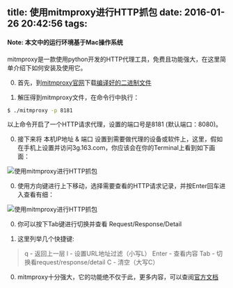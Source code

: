 title: 使用mitmproxy进行HTTP抓包
date: 2016-01-26 20:42:56
tags:
---
#### Note: 本文中的运行环境基于Mac操作系统
mitmproxy是一款使用python开发的HTTP代理工具，免费且功能强大，在这里简单介绍下如何安装及使用它。

0. 首先，到[mitmproxy官网](https://mitmproxy.org/)下载[编译好的二进制文件](https://mitmproxy.org/download/osx-mitmproxy-0.15.tgz)

0. 解压得到mitmproxy文件，在命令行中执行：

  ```sh
  $ ./mitmproxy -p 8181 
  ```
  以上命令开启了一个HTTP请求代理，设置的端口号是8181 (默认端口：8080)。

0. 接下来将 本机IP地址 & 端口 设置到需要做代理的设备或软件上，这里，假如在手机上设置并访问3g.163.com，你应该会在你的Terminal上看到如下画面：

  ![使用mitmproxy进行HTTP抓包](/img/2.png)

0. 使用方向键进行上下移动，选择需要查看的HTTP请求记录，并按Enter回车进入查看有细：

  ![使用mitmproxy进行HTTP抓包](/img/3.png)

0. 你可以按下Tab键进行切换并查看 Request/Response/Detail

0. 这里列举几个快捷键:

  > q     - 返回上一层
  > l     - 设置URL地址过滤（小写L）
  > Enter - 查看内容
  > Tab   - 切换看request/response/detail
  > C     - 清空（大写C）

0. mitmproxy十分强大，它的功能绝不仅于此，更多内容，可以查阅[官方文档](http://docs.mitmproxy.org)